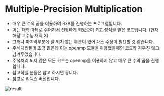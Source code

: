 # Multiple-Precision Multiplication

- 매우 큰 수의 곱을 이용하여 RSA를 진행하는 프로그램입니다.
- 이는 대학 과제로 주어져서 진행하게 되었으며 최고 성적을 받은 코드입니다. (현재 해당 교수님 재직 X)
- 그러나 마지막부분에 잘 되지 않는 부분이 있어 다소 수정이 필요할 것 같습니다.
- 주석처리된데 조금 많은데 이는 openmp 모듈을 이용했을때의 코드라 지우진 않고 남겨두었습니다.
- 주석처리 되지 않은 모든 코드는 openmp를 이용하지 않고 매우 큰 수의 곱을 진행합니다.
- 참고하실 분들은 참고 하시면 됩니다.
- 참고로 리눅스 버전입니다.

![result](https://user-images.githubusercontent.com/47880131/107837979-ecf02980-6de6-11eb-9171-cdff3dd23191.png)
